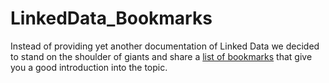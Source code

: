 # LinkedData_Bookmarks

Instead of providing yet another documentation of Linked Data we decided to stand on the shoulder of giants and share a [list of bookmarks](https://openzh.github.io/LinkedData_Bookmarks/) that give you a good introduction into the topic. 
